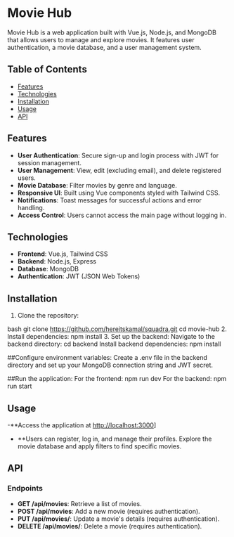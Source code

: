 # Movie Hub

Movie Hub is a web application built with Vue.js, Node.js, and MongoDB that allows users to manage and explore movies. It features user authentication, a movie database, and a user management system.

## Table of Contents
- [Features](#features)
- [Technologies](#technologies)
- [Installation](#installation)
- [Usage](#usage)
- [API](#api)

## Features
- **User Authentication**: Secure sign-up and login process with JWT for session management.
- **User Management**: View, edit (excluding email), and delete registered users.
- **Movie Database**: Filter movies by genre and language.
- **Responsive UI**: Built using Vue components styled with Tailwind CSS.
- **Notifications**: Toast messages for successful actions and error handling.
- **Access Control**: Users cannot access the main page without logging in.

## Technologies
- **Frontend**: Vue.js, Tailwind CSS
- **Backend**: Node.js, Express
- **Database**: MongoDB
- **Authentication**: JWT (JSON Web Tokens)

## Installation
1. Clone the repository:
   
bash
   git clone https://github.com/hereitskamal/squadra.git
   cd movie-hub
2. Install dependencies:
   npm install
3. Set up the backend:
   Navigate to the backend directory:
   cd backend
   Install backend dependencies:
   npm install

##Configure environment variables:
  Create a .env file in the backend directory and set up your MongoDB connection string and JWT secret.

##Run the application:
  For the frontend:
  npm run dev
  For the backend:
  npm run start

  ## Usage
-**Access the application at [http://localhost:3000](http://localhost:3000)]
- **Users can register, log in, and manage their profiles. Explore the movie database and apply filters to find specific movies.

## API
### Endpoints
- **GET /api/movies**: Retrieve a list of movies.
- **POST /api/movies**: Add a new movie (requires authentication).
- **PUT /api/movies/**: Update a movie's details (requires authentication).
- **DELETE /api/movies/**: Delete a movie (requires authentication).
